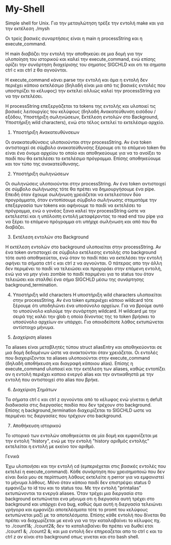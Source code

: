 # My-Shell
Simple shell for Unix. Για την μεταγλώτηση τρέξε την εντολή make και για την εκτέλεση ./mysh

Οι τρείς βασικές συναρτήσεις είναι η main η processString και η execute_command.

Η main διαβάζει την εντολή την αποθηκεύει σε μια δομή για την υλοποίηση του ιστορικού και
καλεί την execute_command, ενώ επίσης ορίζει την συνάρτηση διαχείρισης του σηματος SIGCHLD και 
οτι τα σηματα ctrl c και ctrl z θα αγνούνται.

Η execute_command κάνει parse την εντολή και άμα η εντολή δεν περιέχει κάποιο εκτελέσιμο (δηλαδή είναι μια 
από τις βασικές εντολές που υποστιρίζει το κέλυφος) την εκτελεί αλλιώς καλεί την processString για να την εκτελέσει.

Η processString επεξεργάζεται τα tokens της εντολής και υλοποιεί τις βασικές λειτουργίες του κελύφους (δηλαδή 
Ανακατεύθυνση εισόδου / εξόδου, Υποστήριξη σωληνώσεων, Εκτέλεση εντολών στο Background, Υποστήριξη wild characters),
ενώ στο τέλος εκτελεί το εκτελέσιμο αρχείο.

1. Υποστήριξη Ανακατευθύνσεων

Οι ανακατευθύνσεις υλοποιούνται στην processString. Αν ένα token αντιστοιχεί σε σύμβολο ανακατεύθυνσης ξέρουμε
οτι το επόμενο token θα είναι ένα όνομα αρχείου το οποίο και αποθηκεύουμε για να το ανοίξει το παιδί που θα 
εκτελέσει το εκτελέσιμο πρόγραμμα. Επίσης αποθηκεύουμε και τον τύπο της ανακατεύθυνσης.

2. Υποστήριξη σωληνώσεων

Οι σωληνώσεις υλοποιούνται στην processString. Αν ένα token αντιστοιχεί σε σύμβολο σωλήνωσης τότε θα πρέπει να 
δημιουργήσουμε ένα pipe. Επειδή όταν έχουμε σωλήνωση χρειάζεται να εκτελεστουν δύο προγράμματα, όταν εντοπίσουμε 
σύμβολο σωλήνωσης σταματάμε την επεξεργασία των tokens και αφήνουμε το παιδί να εκτελέσει το πρόγραμμα, ενώ ο 
γονέας ξανα καλεί την processString ώστε να εκτελεστεί και η υπόλοιπη εντολή μεταφέροντας το read end του pipe 
για να ξέρει το επόμενο πρόγραμμα οτι υπήρχε σωλήνωση και από που θα διαβάζει.

3. Εκτέλεση εντολών στο Background

Η εκτέλεση εντολών στο background υλοποιείται στην processString. Αν ένα token αντιστοιχεί σε σύμβολο εκτέλεσης
εντολής στο background τότε αυτό αποθηκεύεται, ενώ όταν το παιδί πάει να εκτελέσει την εντολή αφήνει τα σήματα
ctrl c και ctrl z να αγνούνται. Ο πάτερας απο την άλλη δεν περιμένει το παιδί να τελειώσει και προχοράει στην 
επόμενη εντολή, ενώ για να μην γίνει zombie το παιδί παριμένει για το status του όταν τελειώσει και σταλθεί ένα
σήμα SIGCHLD μέσω της συνάρτησης background_termination.  

4. Υποστήριξη wild characters
Η υποστήριξη wild characters υλοποιείται στην processString. Αν ένα token εμπεριέχει κάποιο wildcard τότε ξέρουμε
ότι υποδηλώνει ένα υποσύνολο αρχείων. Για να βρούμε αυτό το υποσύνολο καλούμε την συνάρτηση wildcard. Η wildcard
με την σειρά της καλέι την glob η οποία δίνοντας της το token βρήσκει το υποσύνολο αρχείων αν υπάρχει. Για 
οποιοδείποτε λάθος εκτυπώνεται αντίστοιχο μήνυμα. 

5. Διαχείριση aliases

Τα aliases είναι μεταβλητές τύπου struct aliasEntry και αποθηκεύονται σε μια δομή δεδομένων ώστε να ανακτούνται
όταν χρειάζεται. Οι εντολές που διαχειρίζονται τα aliases υλοποιούνται στην execute_command (δηλαδή αποθήκευση
και διαγραφή κάποιου alias). Επίσης η execute_command υλοποιεί και την εκτέλεση των aliases, καθώς εντοπίζει αν
η εντολή περιέχει καποιο ενεργό alias και την αντικαθηστά με την εντολή που αντιστοιχεί στο alias που βρήκε.

6. Διαχείριση Σημάτων

Τα σήματα ctrl c και ctrl z αγνούνται από το κέλυφος ενώ γίνεται η defult διαδικασία στις διεργασίες παιδία που δεν
τρέχουν στο background. Επίσης η background_termination διαχειρίζεται το SIGCHLD ωστε να περιμένει τις διεργασίες
που τρέχουν στο background.

7. Αποθήκευση ιστορικού 

Το ιστορικό των εντολών αποθηκεύεται σε μία δομή και εμφανίζεται με την εντολή "history", ενώ με την εντολή 
"history αριθμός εντολής" εκτελείται η εντολή με εκείνο τον αριθμό.

Γενικά

Έχω υλοποιήσει και την εντολή cd (εμπεριέχεται στις βασικές εντολές που εκτελεί η execute_command).
Κάθε συνάρτηση που χρεισημοποιώ που δεν είναι δικία μου σε περίπτωση λάθους εκτελείτε η perror για να
εμφανιστεί το μήνυμα λάθους.
Μόνο όταν κάποιο παιδί δεν επιστρέψει status 0 εμφανίζω το id του και το status του.
Με την εντολή "printalias" εκτυπώνονται τα ενεργά aliases.
Όταν τρέχει μια διεργασία στο background εκτυπώνεται ενα μήνυμα οτι η διεργασία αυτή τρέχει στο background
και υπάρχει ένα bug, καθώς άμα αυτή η διεργασία τελειώνει γρήγορα και εμφανίζει αποτελέσματα τότε το promt 
του κελύφους εκτυπώνεται μαζί με τα αποτελέσματα.
Επίσης κάθε εντολή που δίνεται θα πρέπει να διαχωρίζεται με κενά για να την καταλαβαίνει το κέλυφος
πχ. το ./count1&; ./count2&; δεν το καταλαβαίνει θα πρέπει να δωθεί ετσι ./count1 &; ./count2 &;
και μια εντολή δεν επηρεαζεται απο το ctrl c και το  ctrl z αν είναι στο background οπως γινεται και στο bash shell.
